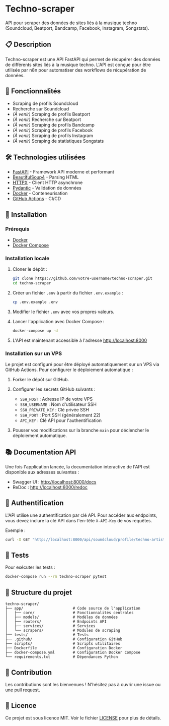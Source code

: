 # Techno-scraper

API pour scraper des données de sites liés à la musique techno (Soundcloud, Beatport, Bandcamp, Facebook, Instagram, Songstats).

## 📋 Description

Techno-scraper est une API FastAPI qui permet de récupérer des données de différents sites liés à la musique techno. L'API est conçue pour être utilisée par n8n pour automatiser des workflows de récupération de données.

## 🚀 Fonctionnalités

-   Scraping de profils Soundcloud
-   Recherche sur Soundcloud
-   _(À venir)_ Scraping de profils Beatport
-   _(À venir)_ Recherche sur Beatport
-   _(À venir)_ Scraping de profils Bandcamp
-   _(À venir)_ Scraping de profils Facebook
-   _(À venir)_ Scraping de profils Instagram
-   _(À venir)_ Scraping de statistiques Songstats

## 🛠️ Technologies utilisées

-   [FastAPI](https://fastapi.tiangolo.com/) - Framework API moderne et performant
-   [BeautifulSoup4](https://www.crummy.com/software/BeautifulSoup/) - Parsing HTML
-   [HTTPX](https://www.python-httpx.org/) - Client HTTP asynchrone
-   [Pydantic](https://pydantic-docs.helpmanual.io/) - Validation de données
-   [Docker](https://www.docker.com/) - Conteneurisation
-   [GitHub Actions](https://github.com/features/actions) - CI/CD

## 🔧 Installation

### Prérequis

-   [Docker](https://www.docker.com/get-started)
-   [Docker Compose](https://docs.docker.com/compose/install/)

### Installation locale

1. Cloner le dépôt :

    ```bash
    git clone https://github.com/votre-username/techno-scraper.git
    cd techno-scraper
    ```

2. Créer un fichier `.env` à partir du fichier `.env.example` :

    ```bash
    cp .env.example .env
    ```

3. Modifier le fichier `.env` avec vos propres valeurs.

4. Lancer l'application avec Docker Compose :

    ```bash
    docker-compose up -d
    ```

5. L'API est maintenant accessible à l'adresse [http://localhost:8000](http://localhost:8000)

### Installation sur un VPS

Le projet est configuré pour être déployé automatiquement sur un VPS via GitHub Actions. Pour configurer le déploiement automatique :

1. Forker le dépôt sur GitHub.

2. Configurer les secrets GitHub suivants :

    - `SSH_HOST` : Adresse IP de votre VPS
    - `SSH_USERNAME` : Nom d'utilisateur SSH
    - `SSH_PRIVATE_KEY` : Clé privée SSH
    - `SSH_PORT` : Port SSH (généralement 22)
    - `API_KEY` : Clé API pour l'authentification

3. Pousser vos modifications sur la branche `main` pour déclencher le déploiement automatique.

## 📚 Documentation API

Une fois l'application lancée, la documentation interactive de l'API est disponible aux adresses suivantes :

-   Swagger UI : [http://localhost:8000/docs](http://localhost:8000/docs)
-   ReDoc : [http://localhost:8000/redoc](http://localhost:8000/redoc)

## 🔐 Authentification

L'API utilise une authentification par clé API. Pour accéder aux endpoints, vous devez inclure la clé API dans l'en-tête `X-API-Key` de vos requêtes.

Exemple :

```bash
curl -X GET "http://localhost:8000/api/soundcloud/profile/techno-artist" -H "X-API-Key: your-api-key-here"
```

## 🧪 Tests

Pour exécuter les tests :

```bash
docker-compose run --rm techno-scraper pytest
```

## 📁 Structure du projet

```
techno-scraper/
├── app/                      # Code source de l'application
│   ├── core/                 # Fonctionnalités centrales
│   ├── models/               # Modèles de données
│   ├── routers/              # Endpoints API
│   ├── services/             # Services
│   └── scrapers/             # Modules de scraping
├── tests/                    # Tests
├── .github/                  # Configuration GitHub
├── scripts/                  # Scripts utilitaires
├── Dockerfile                # Configuration Docker
├── docker-compose.yml        # Configuration Docker Compose
└── requirements.txt          # Dépendances Python
```

## 🤝 Contribution

Les contributions sont les bienvenues ! N'hésitez pas à ouvrir une issue ou une pull request.

## 📄 Licence

Ce projet est sous licence MIT. Voir le fichier [LICENSE](LICENSE) pour plus de détails.
